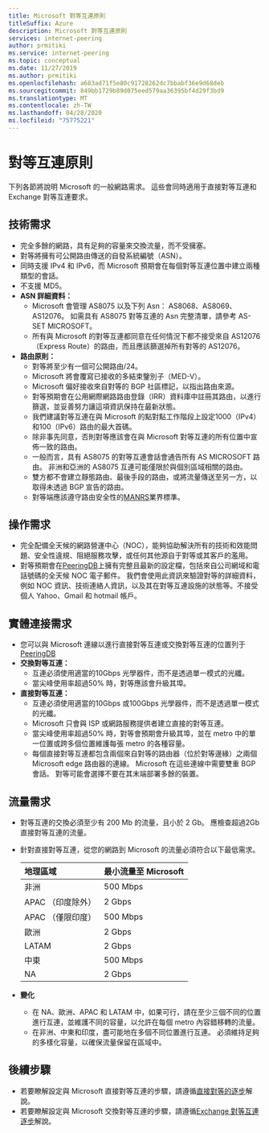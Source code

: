 ```yaml
---
title: Microsoft 對等互連原則
titleSuffix: Azure
description: Microsoft 對等互連原則
services: internet-peering
author: prmitiki
ms.service: internet-peering
ms.topic: conceptual
ms.date: 11/27/2019
ms.author: prmitiki
ms.openlocfilehash: a683ad71f5e80c91728262dc7bbabf36e9d68deb
ms.sourcegitcommit: 849bb1729b89d075eed579aa36395bf4d29f3bd9
ms.translationtype: MT
ms.contentlocale: zh-TW
ms.lasthandoff: 04/28/2020
ms.locfileid: "75775221"
---
```

# <a name="peering-policy"></a>對等互連原則
下列各節將說明 Microsoft 的一般網路需求。 這些會同時適用于直接對等互連和 Exchange 對等互連要求。

## <a name="technical-requirements"></a>技術需求

* 完全多餘的網路，具有足夠的容量來交換流量，而不受擁塞。
* 對等將擁有可公開路由傳送的自發系統編號（ASN）。
* 同時支援 IPv4 和 IPv6，而 Microsoft 預期會在每個對等互連位置中建立兩種類型的會話。
* 不支援 MD5。
* **ASN 詳細資料：**
    * Microsoft 會管理 AS8075 以及下列 Asn： AS8068、AS8069、AS12076。 如需具有 AS8075 對等互連的 Asn 完整清單，請參考 AS-SET MICROSOFT。
    * 所有與 Microsoft 的對等互連都同意在任何情況下都不接受來自 AS12076 （Express Route）的路由，而且應該篩選掉所有對等的 AS12076。
* **路由原則：**
    * 對等將至少有一個可公開路由/24。
    * Microsoft 將會覆寫已接收的多結束鑒別子（MED-V）。
    * Microsoft 偏好接收來自對等的 BGP 社區標記，以指出路由來源。
    * 對等預期會在公用網際網路路由登錄（IRR）資料庫中註冊其路由，以進行篩選，並妥善努力讓這項資訊保持在最新狀態。
    * 我們建議對等互連在與 Microsoft 的點對點工作階段上設定1000（IPv4）和100（IPv6）路由的最大首碼。
    * 除非事先同意，否則對等應該會在與 Microsoft 對等互連的所有位置中宣佈一致的路由。
    * 一般而言，具有 AS8075 的對等互連會話會通告所有 AS MICROSOFT 路由。 非洲和亞洲的 AS8075 互連可能僅限於與個別區域相關的路由。
    * 雙方都不會建立靜態路由、最後手段的路由，或將流量傳送至另一方，以取得未透過 BGP 宣告的路由。
    * 對等端應該遵守路由安全性的[MANRS](https://www.manrs.org/)業界標準。

## <a name="operational-requirements"></a>操作需求
* 完全配備全天候的網路營運中心（NOC），能夠協助解決所有的技術和效能問題、安全性違規、阻絕服務攻擊，或任何其他源自于對等或其客戶的濫用。
* 對等預期會在[PeeringDB](https://www.peeringdb.com)上擁有完整且最新的設定檔，包括來自公司網域和電話號碼的全天候 NOC 電子郵件。 我們會使用此資訊來驗證對等的詳細資料，例如 NOC 資訊、技術連絡人資訊，以及其在對等互連設施的狀態等。不接受個人 Yahoo、Gmail 和 hotmail 帳戶。

## <a name="physical-connection-requirements"></a>實體連接需求
* 您可以與 Microsoft 連線以進行直接對等互連或交換對等互連的位置列于[PeeringDB](https://www.peeringdb.com/net/694)
* **交換對等互連：**
    * 互連必須使用適當的10Gbps 光學器件，而不是透過單一模式的光纖。
    * 當尖峰使用率超過50% 時，對等應該會升級其埠。
* **直接對等互連：**
    * 互連必須使用適當的10Gbps 或100Gbps 光學器件，而不是透過單一模式的光纖。
    * Microsoft 只會與 ISP 或網路服務提供者建立直接的對等互連。
    * 當尖峰使用率超過50% 時，對等會預期會升級其埠，並在 metro 中的單一位置或跨多個位置維護每張 metro 的各種容量。
    * 每個直接對等互連都包含兩個來自對等的路由器（位於對等邊緣）之兩個 Microsoft edge 路由器的連線。 Microsoft 在這些連線中需要雙重 BGP 會話。 對等可能會選擇不要在其末端部署多餘的裝置。

## <a name="traffic-requirements"></a>流量需求
* 對等互連的交換必須至少有 200 Mb 的流量，且小於 2 Gb。  應檢查超過2Gb 直接對等互連的流量。
* 針對直接對等互連，從您的網路到 Microsoft 的流量必須符合以下最低需求。

    | 地理區域                      | 最小流量至 Microsoft   |
    | :----------------------- |:-------------------------------|
    | 非洲                   | 500 Mbps                       |
    | APAC （印度除外）      |   2 Gbps                       |
    | APAC （僅限印度）        | 500 Mbps                       |
    | 歐洲                   |   2 Gbps                       |
    | LATAM                    |   2 Gbps                       |
    | 中東              | 500 Mbps                       |
    | NA                       |   2 Gbps                       |

* **變化**
    * 在 NA、歐洲、APAC 和 LATAM 中，如果可行，請在至少三個不同的位置進行互連，並維護不同的容量，以允許在每個 metro 內容錯移轉的流量。
    * 在非洲、中東和印度，盡可能地在多個不同位置進行互連。 必須維持足夠的多樣化容量，以確保流量保留在區域中。

## <a name="next-steps"></a>後續步驟

* 若要瞭解設定與 Microsoft 直接對等互連的步驟，請遵循[直接對等的逐步](walkthrough-direct-all.md)解說。
* 若要瞭解設定與 Microsoft 交換對等互連的步驟，請遵循[Exchange 對等互連逐步](walkthrough-exchange-all.md)解說。